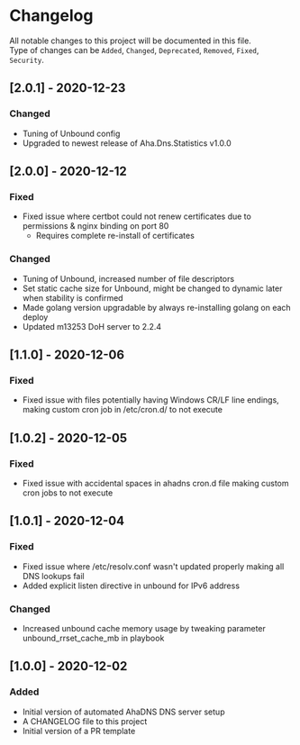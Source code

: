 # Changelog

All notable changes to this project will be documented in this file.  
Type of changes can be `Added`, `Changed`, `Deprecated`, `Removed`, `Fixed`, `Security`.

## [2.0.1] - 2020-12-23

### Changed

- Tuning of Unbound config
- Upgraded to newest release of Aha.Dns.Statistics v1.0.0

## [2.0.0] - 2020-12-12

### Fixed

- Fixed issue where certbot could not renew certificates due to permissions & nginx binding on port 80
  - Requires complete re-install of certificates

### Changed

- Tuning of Unbound, increased number of file descriptors
- Set static cache size for Unbound, might be changed to dynamic later when stability is confirmed
- Made golang version upgradable by always re-installing golang on each deploy
- Updated m13253 DoH server to 2.2.4

## [1.1.0] - 2020-12-06

### Fixed

- Fixed issue with files potentially having Windows CR/LF line endings, making custom cron job in /etc/cron.d/ to not execute

## [1.0.2] - 2020-12-05

### Fixed

- Fixed issue with accidental spaces in ahadns cron.d file making custom cron jobs to not execute

## [1.0.1] - 2020-12-04

### Fixed

- Fixed issue where /etc/resolv.conf wasn't updated properly making all DNS lookups fail
- Added explicit listen directive in unbound for IPv6 address

### Changed

- Increased unbound cache memory usage by tweaking parameter unbound_rrset_cache_mb in playbook

## [1.0.0] - 2020-12-02

### Added

- Initial version of automated AhaDNS DNS server setup
- A CHANGELOG file to this project
- Initial version of a PR template
